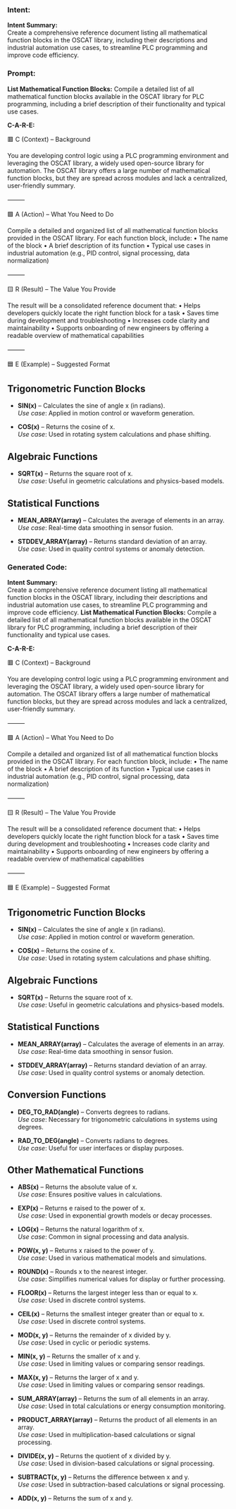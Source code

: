 ### Intent:
**Intent Summary:**  
Create a comprehensive reference document listing all mathematical function blocks in the OSCAT library, including their descriptions and industrial automation use cases, to streamline PLC programming and improve code efficiency.

### Prompt:
**List Mathematical Function Blocks:**
Compile a detailed list of all mathematical function blocks available in the OSCAT library for PLC programming, including a brief description of their functionality and typical use cases.

**C-A-R-E:**

🟥 C (Context) – Background

You are developing control logic using a PLC programming environment and leveraging the OSCAT library, a widely used open-source library for automation. The OSCAT library offers a large number of mathematical function blocks, but they are spread across modules and lack a centralized, user-friendly summary.

⸻

🟩 A (Action) – What You Need to Do

Compile a detailed and organized list of all mathematical function blocks provided in the OSCAT library. For each function block, include:
	•	The name of the block
	•	A brief description of its function
	•	Typical use cases in industrial automation (e.g., PID control, signal processing, data normalization)

⸻

🟨 R (Result) – The Value You Provide

The result will be a consolidated reference document that:
	•	Helps developers quickly locate the right function block for a task
	•	Saves time during development and troubleshooting
	•	Increases code clarity and maintainability
	•	Supports onboarding of new engineers by offering a readable overview of mathematical capabilities

⸻

🟦 E (Example) – Suggested Format

## Trigonometric Function Blocks
- **SIN(x)** – Calculates the sine of angle x (in radians).  
  *Use case*: Applied in motion control or waveform generation.

- **COS(x)** – Returns the cosine of x.  
  *Use case*: Used in rotating system calculations and phase shifting.

## Algebraic Functions
- **SQRT(x)** – Returns the square root of x.  
  *Use case*: Useful in geometric calculations and physics-based models.

## Statistical Functions
- **MEAN_ARRAY(array)** – Calculates the average of elements in an array.  
  *Use case*: Real-time data smoothing in sensor fusion.

- **STDDEV_ARRAY(array)** – Returns standard deviation of an array.  
  *Use case*: Used in quality control systems or anomaly detection.

### Generated Code:
**Intent Summary:**  
Create a comprehensive reference document listing all mathematical function blocks in the OSCAT library, including their descriptions and industrial automation use cases, to streamline PLC programming and improve code efficiency.
**List Mathematical Function Blocks:**
Compile a detailed list of all mathematical function blocks available in the OSCAT library for PLC programming, including a brief description of their functionality and typical use cases.

**C-A-R-E:**

🟥 C (Context) – Background

You are developing control logic using a PLC programming environment and leveraging the OSCAT library, a widely used open-source library for automation. The OSCAT library offers a large number of mathematical function blocks, but they are spread across modules and lack a centralized, user-friendly summary.

⸻

🟩 A (Action) – What You Need to Do

Compile a detailed and organized list of all mathematical function blocks provided in the OSCAT library. For each function block, include:
	•	The name of the block
	•	A brief description of its function
	•	Typical use cases in industrial automation (e.g., PID control, signal processing, data normalization)

⸻

🟨 R (Result) – The Value You Provide

The result will be a consolidated reference document that:
	•	Helps developers quickly locate the right function block for a task
	•	Saves time during development and troubleshooting
	•	Increases code clarity and maintainability
	•	Supports onboarding of new engineers by offering a readable overview of mathematical capabilities

⸻

🟦 E (Example) – Suggested Format

## Trigonometric Function Blocks
- **SIN(x)** – Calculates the sine of angle x (in radians).  
  *Use case*: Applied in motion control or waveform generation.

- **COS(x)** – Returns the cosine of x.  
  *Use case*: Used in rotating system calculations and phase shifting.

## Algebraic Functions
- **SQRT(x)** – Returns the square root of x.  
  *Use case*: Useful in geometric calculations and physics-based models.

## Statistical Functions
- **MEAN_ARRAY(array)** – Calculates the average of elements in an array.  
  *Use case*: Real-time data smoothing in sensor fusion.

- **STDDEV_ARRAY(array)** – Returns standard deviation of an array.  
  *Use case*: Used in quality control systems or anomaly detection. 

## Conversion Functions
- **DEG_TO_RAD(angle)** – Converts degrees to radians.  
  *Use case*: Necessary for trigonometric calculations in systems using degrees.

- **RAD_TO_DEG(angle)** – Converts radians to degrees.  
  *Use case*: Useful for user interfaces or display purposes.

## Other Mathematical Functions
- **ABS(x)** – Returns the absolute value of x.  
  *Use case*: Ensures positive values in calculations.

- **EXP(x)** – Returns e raised to the power of x.  
  *Use case*: Used in exponential growth models or decay processes.

- **LOG(x)** – Returns the natural logarithm of x.  
  *Use case*: Common in signal processing and data analysis.

- **POW(x, y)** – Returns x raised to the power of y.  
  *Use case*: Used in various mathematical models and simulations.

- **ROUND(x)** – Rounds x to the nearest integer.  
  *Use case*: Simplifies numerical values for display or further processing.

- **FLOOR(x)** – Returns the largest integer less than or equal to x.  
  *Use case*: Used in discrete control systems.

- **CEIL(x)** – Returns the smallest integer greater than or equal to x.  
  *Use case*: Used in discrete control systems.

- **MOD(x, y)** – Returns the remainder of x divided by y.  
  *Use case*: Used in cyclic or periodic systems.

- **MIN(x, y)** – Returns the smaller of x and y.  
  *Use case*: Used in limiting values or comparing sensor readings.

- **MAX(x, y)** – Returns the larger of x and y.  
  *Use case*: Used in limiting values or comparing sensor readings.

- **SUM_ARRAY(array)** – Returns the sum of all elements in an array.  
  *Use case*: Used in total calculations or energy consumption monitoring.

- **PRODUCT_ARRAY(array)** – Returns the product of all elements in an array.  
  *Use case*: Used in multiplication-based calculations or signal processing.

- **DIVIDE(x, y)** – Returns the quotient of x divided by y.  
  *Use case*: Used in division-based calculations or signal processing.

- **SUBTRACT(x, y)** – Returns the difference between x and y.  
  *Use case*: Used in subtraction-based calculations or signal processing.

- **ADD(x, y)** – Returns the sum of x and y.
